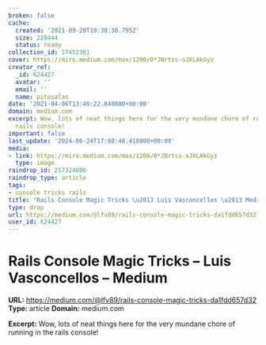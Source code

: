 ```yaml
---
broken: false
cache:
  created: '2021-09-20T19:30:38.795Z'
  size: 220444
  status: ready
collection_id: 17452361
cover: https://miro.medium.com/max/1200/0*JNrtss-oJXLAkGyz
creator_ref:
  _id: 624427
  avatar: ''
  email: ''
  name: pitosalas
date: '2021-04-06T13:40:22.848000+00:00'
domain: medium.com
excerpt: Wow, lots of neat things here for the very mundane chore of running in the
  rails console!
important: false
last_update: '2024-06-24T17:08:48.410000+00:00'
media:
- link: https://miro.medium.com/max/1200/0*JNrtss-oJXLAkGyz
  type: image
raindrop_id: 257324006
raindrop_type: article
tags:
- console tricks rails
title: "Rails Console Magic Tricks \u2013 Luis Vasconcellos \u2013 Medium"
type: drop
url: https://medium.com/@lfv89/rails-console-magic-tricks-da1fdd657d32
user_id: 624427
---
```


# Rails Console Magic Tricks – Luis Vasconcellos – Medium

**URL:** https://medium.com/@lfv89/rails-console-magic-tricks-da1fdd657d32
**Type:** article
**Domain:** medium.com

**Excerpt:** Wow, lots of neat things here for the very mundane chore of running in the rails console!
